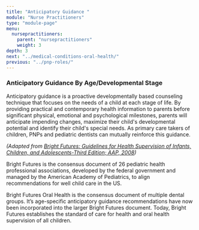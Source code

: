 ```yaml
---
title: "Anticipatory Guidance "
module: "Nurse Practitioners"
type: "module-page"
menu:
  nursepractitioners:
    parent: "nursepractitioners"
    weight: 3
depth: 3
next: "../medical-conditions-oral-health/"
previous: "../pnp-roles/"
---
```

<div class="pageblock"><h3>Anticipatory Guidance By Age/Developmental Stage </h3><p>Anticipatory guidance is a proactive developmentally based counseling technique that focuses on the needs of a child at each stage of life. By providing practical and contemporary health information to parents before significant physical, emotional and psychological milestones, parents will anticipate impending changes, maximize their child's developmental potential and identify their child's special needs.  As primary care takers of children, PNPs and pediatric dentists can mutually reinforce this guidance. </p>
<p><em>(Adapted from <a href="http://brightfutures.aap.org/" target="_blank">Bright Futures:  Guidelines for Health Supervision of Infants, Children, and Adolescents-Third Edition; AAP, 2008</a>)</em></p>
</div><div class="pageblock"><p>Bright Futures is the consensus document of 26 pediatric health professional associations, developed by the federal government and managed by the American Academy of Pediatrics, to align recommendations for well child care in the US.</p>
<p>Bright Futures Oral Health is the consensus document of multiple dental groups. It’s age-specific anticipatory guidance recommendations have now been incorporated into the larger Bright Futures document. Today, Bright Futures establishes the standard of care for health and oral health supervision of all children.</p>
</div>